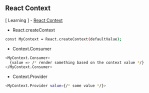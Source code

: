 ## React Context

[ Learning ] - [React Context](https://reactjs.org/docs/context.html#reactcreatecontext)

- React.createContext

```sh
const MyContext = React.createContext(defaultValue);
```

- Context.Consumer

```sh
<MyContext.Consumer>
  {value => /* render something based on the context value */}
</MyContext.Consumer>
```

- Context.Provider 

```sh
<MyContext.Provider value={/* some value */}>
```

